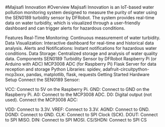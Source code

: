 #Majisafi Innovation
#Overview
Majisafi Innovation is an IoT-based water pollution monitoring system designed to measure the purity of water using the SEN0189 turbidity sensor by DFRobot. The system provides real-time data on water turbidity, which is visualized through a user-friendly dashboard and can trigger alerts for hazardous conditions.

Features
Real-Time Monitoring: Continuous measurement of water turbidity.
Data Visualization: Interactive dashboard for real-time and historical data analysis.
Alerts and Notifications: Instant notifications for hazardous water conditions.
Data Storage: Centralized storage and analysis of water quality data.
Components
SEN0189 Turbidity Sensor by DFRobot
Raspberry Pi (or Arduino with ADC)
MCP3008 ADC (for Raspberry Pi)
Flask Server for data reception and storage
Python Libraries: spidev, adafruit-circuitpython-mcp3xxx, pandas, matplotlib, flask, requests
Getting Started
Hardware Setup
Connect the SEN0189 Sensor:

VCC: Connect to 5V on the Raspberry Pi.
GND: Connect to GND on the Raspberry Pi.
A0: Connect to the MCP3008 ADC.
D0: Digital output (not used).
Connect the MCP3008 ADC:

VDD: Connect to 3.3V.
VREF: Connect to 3.3V.
AGND: Connect to GND.
DGND: Connect to GND.
CLK: Connect to SPI Clock (SCK).
DOUT: Connect to SPI MISO.
DIN: Connect to SPI MOSI.
CS/SHDN: Connect to SPI CS
